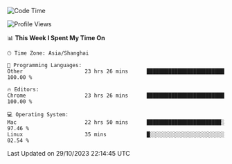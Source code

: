 <!--START_SECTION:waka-->
![Code Time](http://img.shields.io/badge/Code%20Time-1%2C461%20hrs%2039%20mins-blue)

![Profile Views](http://img.shields.io/badge/Profile%20Views-0-blue)

📊 **This Week I Spent My Time On** 

```text
🕑︎ Time Zone: Asia/Shanghai

💬 Programming Languages: 
Other                    23 hrs 26 mins      █████████████████████████   100.00 % 

🔥 Editors: 
Chrome                   23 hrs 26 mins      █████████████████████████   100.00 % 

💻 Operating System: 
Mac                      22 hrs 50 mins      ████████████████████████░   97.46 % 
Linux                    35 mins             █░░░░░░░░░░░░░░░░░░░░░░░░   02.54 % 
```


 Last Updated on 29/10/2023 22:14:45 UTC
<!--END_SECTION:waka-->